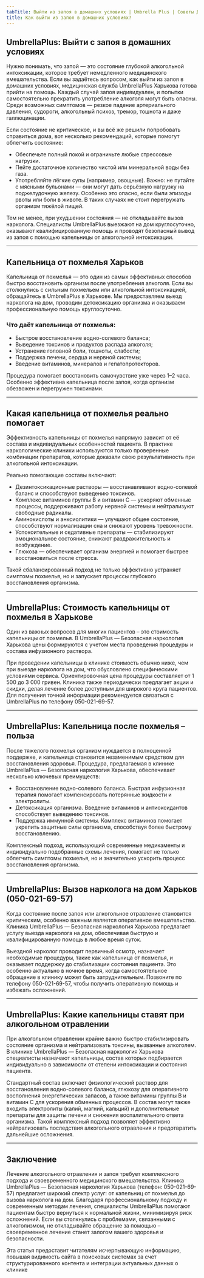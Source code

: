 ```yaml
---
tabTitle: Выйти из запоя в домашних условиях | Umbrella Plus | Советы Доктора
title: Как выйти из запоя в домашних условиях?
---
```


## UmbrellaPlus: Выйти с запоя в домашних условиях

Нужно понимать, что запой — это состояние глубокой алкогольной интоксикации, которое требует немедленного медицинского вмешательства. Если вы задаётесь вопросом, как выйти из запоя в домашних условиях, медицинская служба UmbrellaPlus Харькова готова прийти на помощь. Каждый случай запоя индивидуален, и попытки самостоятельно прекратить употребление алкоголя могут быть опасны. Среди возможных симптомов — резкое падение артериального давления, судороги, алкогольный психоз, тремор, тошнота и даже галлюцинации.

Если состояние не критическое, и вы всё же решили попробовать справиться дома, вот несколько рекомендаций, которые помогут облегчить состояние:

* Обеспечьте полный покой и ограничьте любые стрессовые нагрузки. 
* Пейте достаточное количество чистой или минеральной воды без газа. 
* Употребляйте лёгкие супы (например, овощные).
   Важно: не путайте с мясными бульонами — они могут дать серьёзную нагрузку на поджелудочную железу. Особенно это опасно, если были эпизоды рвоты или боли в животе. В таких случаях не стоит перегружать организм тяжёлой пищей. 

Тем не менее, при ухудшении состояния — не откладывайте вызов нарколога. Специалисты UmbrellaPlus выезжают на дом круглосуточно, оказывают квалифицированную помощь и проводят безопасный вывод из запоя с помощью капельницы от алкогольной интоксикации.

***

## Капельница от похмелья Харьков

Капельница от похмелья — это один из самых эффективных способов быстро восстановить организм после употребления алкоголя. Если вы столкнулись с сильным похмельем или алкогольной интоксикацией, обращайтесь в UmbrellaPlus в Харькове. Мы предоставляем выезд нарколога на дом, проводим детоксикацию организма и оказываем профессиональную помощь круглосуточно.

### Что даёт капельница от похмелья:

* Быстрое восстановление водно-солевого баланса; 
* Выведение токсинов и продуктов распада алкоголя; 
* Устранение головной боли, тошноты, слабости; 
* Поддержка печени, сердца и нервной системы; 
* Введение витаминов, минералов и гепатопротекторов. 

Процедура помогает восстановить самочувствие уже через 1–2 часа. Особенно эффективна капельница после запоя, когда организм обезвожен и перегружен токсинами.

***

## Какая капельница от похмелья реально помогает

Эффективность капельницы от похмелья напрямую зависит от её состава и индивидуальных особенностей пациента. В практике наркологические клиники используются только проверенные комбинации препаратов, которые доказали свою результативность при алкогольной интоксикации.

Реально помогающие составы включают:

* Дезинтоксикационные растворы — восстанавливают водно-солевой баланс и способствуют выведению токсинов. 
* Комплекс витаминов группы B и витамин C — ускоряют обменные процессы, поддерживают работу нервной системы и нейтрализуют свободные радикалы. 
* Аминокислоты и анксиолитики — улучшают общее состояние, способствуют нормализации сна и снижают уровень тревожности. 
* Успокоительные и седативные препараты — стабилизируют эмоциональное состояние, снижают раздражительность и возбуждение. 
* Глюкоза — обеспечивает организм энергией и помогает быстрее восстановиться после стресса. 

Такой сбалансированный подход не только эффективно устраняет симптомы похмелья, но и запускает процессы глубокого восстановления организма.

***

## UmbrellaPlus: Стоимость капельницы от похмелья в Харькове

Один из важных вопросов для многих пациентов – это стоимость капельницы от похмелья. В UmbrellaPlus — Безопасная наркология Харькова цены формируются с учетом места проведения процедуры и состава инфузионного раствора.

При проведении капельницы в клинике стоимость обычно ниже, чем при выезде нарколога на дом, что обусловлено специфическими условиями сервиса. Ориентировочная цена процедуры составляет от 1 500 до 3 000 гривен. Клиника также периодически предлагает акции и скидки, делая лечение более доступным для широкого круга пациентов. Для получения точной информации рекомендуется связаться с UmbrellaPlus по телефону 050-021-69-57.

***

## UmbrellaPlus: Капельница после похмелья – польза

После тяжелого похмелья организм нуждается в полноценной поддержке, и капельница становится незаменимым средством для восстановления здоровья. Процедура, предлагаемая в клинике UmbrellaPlus — Безопасная наркология Харькова, обеспечивает несколько ключевых преимуществ:

* Восстановление водно-солевого баланса. Быстрая инфузионная терапия помогает компенсировать потерянные жидкости и электролиты. 
* Детоксикация организма. Введение витаминов и антиоксидантов способствует выведению токсинов. 
* Поддержка иммунной системы. Комплекс витаминов помогает укрепить защитные силы организма, способствуя более быстрому восстановлению. 

Комплексный подход, использующий современные медикаменты и индивидуально подобранные схемы лечения, помогает не только облегчить симптомы похмелья, но и значительно ускорить процесс восстановления организма.

***

## UmbrellaPlus: Вызов нарколога на дом Харьков (050-021-69-57)

Когда состояние после запоя или алкогольное отравление становится критическим, особенно важным является оперативное вмешательство. Клиника UmbrellaPlus — Безопасная наркология Харькова предлагает услугу выезда нарколога на дом, обеспечивая быструю и квалифицированную помощь в любое время суток.

Выездной нарколог проводит первичный осмотр, назначает необходимые процедуры, такие как капельница от похмелья, и оказывает поддержку до стабилизации состояния пациента. Это особенно актуально в ночное время, когда самостоятельное обращение в клинику может быть затруднительным. Позвоните по телефону 050-021-69-57, чтобы получить оперативную помощь и избежать осложнений.

***

## UmbrellaPlus: Какие капельницы ставят при алкогольном отравлении

При алкогольном отравлении крайне важно быстро стабилизировать состояние организма и нейтрализовать токсины, вызванные алкоголем. В клинике UmbrellaPlus — Безопасная наркология Харькова специалисты назначают капельницы, состав которых подбирается индивидуально в зависимости от степени интоксикации и состояния пациента.

Стандартный состав включает физиологический раствор для восстановления водно-солевого баланса, глюкозу для оперативного восполнения энергетических запасов, а также витамины группы B и витамин C для ускорения обменных процессов. В состав могут также входить электролиты (калий, магний, кальций) и дополнительные препараты для защиты печени и снижения воспалительного ответа организма. Такой комплексный подход позволяет эффективно нейтрализовать последствия алкогольного отравления и предотвратить дальнейшие осложнения.

***

## Заключение

Лечение алкогольного отравления и запоя требует комплексного подхода и своевременного медицинского вмешательства. Клиника UmbrellaPlus — Безопасная наркология Харькова (телефон: 050-021-69-57) предлагает широкий спектр услуг: от капельниц от похмелья до вызова нарколога на дом. Благодаря профессиональному подходу и современным методам лечения, специалисты UmbrellaPlus помогают пациентам быстро вернуться к нормальной жизни, минимизируя риск осложнений. Если вы столкнулись с проблемами, связанными с алкоголизмом, не откладывайте обращение за помощью – своевременное лечение станет залогом вашего здоровья и безопасности.

Эта статья предоставит читателям исчерпывающую информацию, повышая видимость сайта в поисковых системах за счет структурированного контента и интеграции актуальных данных о клинике
